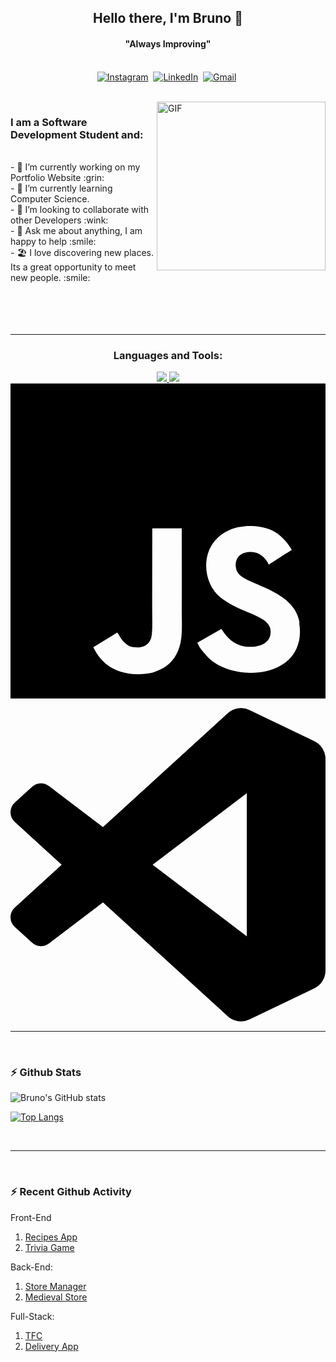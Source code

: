 <p>
  <h2 align="center"><b>Hello there, I'm Bruno 👋</b></h2>
</p>

<p>
  <h4 align="center"><b>"Always Improving"</b></h4>
</p>

<p align="center">
<br>
<a href="https://www.instagram.com/brunombastos/"><img src="https://img.shields.io/badge/instagram-%23E4405F.svg?&style=for-the-badge&logo=instagram&logoColor=white" alt="Instagram" /></a>&nbsp;
<a href="https://www.linkedin.com/in/bruno-monteiro-bastos/"><img src="https://img.shields.io/badge/linkedin-%230077B5.svg?&style=for-the-badge&logo=linkedin&logoColor=white" alt="LinkedIn" /></a>&nbsp;
<a href="mailto:brunomourabastos@gmail.com?subject=Hello%20Bruno"><img src="https://img.shields.io/badge/gmail-%23D14836.svg?&style=for-the-badge&logo=gmail&logoColor=white" alt="Gmail"/></a>&nbsp;
<!--<a href="https://kkvanonymous.github.io/"><img alt="Website" src="https://img.shields.io/website?style=for-the-badge&up_message=portfolio&url=https%3A%2F%2Fkkvanonymous.github.io%2F"></a>-->
</p>

<br>

<img align="right" height="270px" alt="GIF" src="https://i.pinimg.com/originals/e4/26/70/e426702edf874b181aced1e2fa5c6cde.gif" />

<h3>I am a Software Development Student and:</h3><br>
- 🔭 I’m currently working on my Portfolio Website :grin:<br />
- 🌱 I’m currently learning Computer Science.<br />
- 👯 I’m looking to collaborate with other Developers :wink:<br />
- 💬 Ask me about anything, I am happy to help :smile:<br />
- 🏖️ I love discovering new places. Its a great opportunity to meet new people. :smile:<br />

<br>
<br>
<br>

<br>
<hr>
<p align="center">
  <h3 align="center"><strong>Languages and Tools:</strong></h3>
</p>
<p align="center">
  <a href="https://skillicons.dev">
    <img src="https://skillicons.dev/icons?i=vscode,eclipse,git,github,css,html,js,jest,react,redux,bootstrap,docker,ts,py" />
    <img src="https://skillicons.dev/icons?i=java,php,laravel,mysql,mongodb,nodejs" />
  </a>
  <svg role="img" viewBox="0 0 24 24" xmlns="http://www.w3.org/2000/svg"><title>JavaScript</title><path d="M0 0h24v24H0V0zm22.034 18.276c-.175-1.095-.888-2.015-3.003-2.873-.736-.345-1.554-.585-1.797-1.14-.091-.33-.105-.51-.046-.705.15-.646.915-.84 1.515-.66.39.12.75.42.976.9 1.034-.676 1.034-.676 1.755-1.125-.27-.42-.404-.601-.586-.78-.63-.705-1.469-1.065-2.834-1.034l-.705.089c-.676.165-1.32.525-1.71 1.005-1.14 1.291-.811 3.541.569 4.471 1.365 1.02 3.361 1.244 3.616 2.205.24 1.17-.87 1.545-1.966 1.41-.811-.18-1.26-.586-1.755-1.336l-1.83 1.051c.21.48.45.689.81 1.109 1.74 1.756 6.09 1.666 6.871-1.004.029-.09.24-.705.074-1.65l.046.067zm-8.983-7.245h-2.248c0 1.938-.009 3.864-.009 5.805 0 1.232.063 2.363-.138 2.711-.33.689-1.18.601-1.566.48-.396-.196-.597-.466-.83-.855-.063-.105-.11-.196-.127-.196l-1.825 1.125c.305.63.75 1.172 1.324 1.517.855.51 2.004.675 3.207.405.783-.226 1.458-.691 1.811-1.411.51-.93.402-2.07.397-3.346.012-2.054 0-4.109 0-6.179l.004-.056z"/></svg>
</p>
<svg role="img" viewBox="0 0 24 24" xmlns="http://www.w3.org/2000/svg"><title>Visual Studio Code</title><path d="M23.15 2.587L18.21.21a1.494 1.494 0 0 0-1.705.29l-9.46 8.63-4.12-3.128a.999.999 0 0 0-1.276.057L.327 7.261A1 1 0 0 0 .326 8.74L3.899 12 .326 15.26a1 1 0 0 0 .001 1.479L1.65 17.94a.999.999 0 0 0 1.276.057l4.12-3.128 9.46 8.63a1.492 1.492 0 0 0 1.704.29l4.942-2.377A1.5 1.5 0 0 0 24 20.06V3.939a1.5 1.5 0 0 0-.85-1.352zm-5.146 14.861L10.826 12l7.178-5.448v10.896z"/></svg>
<hr>
<br>

### :zap: Github Stats

![Bruno's GitHub stats](https://github-readme-stats.vercel.app/api?username=brunomourabastos&show_icons=true&theme=nord&)

[![Top Langs](https://github-readme-stats.vercel.app/api/top-langs/?username=brunomourabastos&layout=compact&theme=nord)](https://github.com/brunomourabastos/github-readme-stats)

<br>
<hr>
<br>

### :zap: Recent Github Activity
  
<!--START_SECTION:activity-->
Front-End
1. <a href="https://github.com/brunomourabastos/app-de-receitas">Recipes App</a>
2. <a href="https://github.com/brunomourabastos/trivia-game">Trivia Game</a>

Back-End:
1. <a href="https://github.com/brunomourabastos/store-manager">Store Manager</a>
2. <a href="https://github.com/brunomourabastos/medieval-store">Medieval Store</a>
<!--END_SECTION:activity-->

Full-Stack:
1. <a href="https://github.com/brunomourabastos/Project-TFC">TFC</a>
2. <a href="https://github.com/brunomourabastos/deliveryApp">Delivery App</a>
<!--END_SECTION:activity-->

<br>

